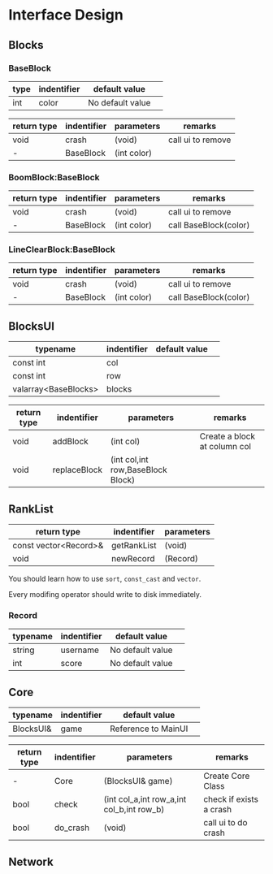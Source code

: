 # Interface Design

## Blocks

### BaseBlock

| type | indentifier | default value    |     |
| ---- | ----------- | ---------------- | --- |
| int  | color       | No default value |     |

| return type | indentifier | parameters  | remarks           |
| ----------- | ----------- | ----------- | ----------------- |
| void        | crash       | (void)      | call ui to remove |
| -           | BaseBlock   | (int color) |                   |

### BoomBlock:BaseBlock

| return type | indentifier | parameters  | remarks               |
| ----------- | ----------- | ----------- | --------------------- |
| void        | crash       | (void)      | call ui to remove     |
| -           | BaseBlock   | (int color) | call BaseBlock(color) |

### LineClearBlock:BaseBlock

| return type | indentifier | parameters  | remarks               |
| ----------- | ----------- | ----------- | --------------------- |
| void        | crash       | (void)      | call ui to remove     |
| -           | BaseBlock   | (int color) | call BaseBlock(color) |

## BlocksUI

| typename               | indentifier | default value |     |
| ---------------------- | ----------- | ------------- | --- |
| const int              | col         |               |     |
| const int              | row         |               |     |
| valarray\<BaseBlocks\> | blocks      |               |     |

| return type | indentifier  | parameters                        | remarks                      |
| ----------- | ------------ | --------------------------------- | ---------------------------- |
| void        | addBlock     | (int col)                         | Create a block at column col |
| void        | replaceBlock | (int col,int row,BaseBlock Block) |                              |

## RankList

| return type             | indentifier | parameters |
| ----------------------- | ----------- | ---------- |
| const vector\<Record\>& | getRankList | (void)     |
| void                    | newRecord   | (Record)   |

You should learn how to use `sort`, `const_cast` and `vector`.

Every modifing operator should write to disk immediately.

### Record

| typename | indentifier | default value    |     |
| -------- | ----------- | ---------------- | --- |
| string   | username    | No default value |     |
| int      | score       | No default value |     |

## Core

| typename  | indentifier | default value       |     |
| --------- | ----------- | ------------------- | --- |
| BlocksUI& | game        | Reference to MainUI |     |

| return type | indentifier | parameters                                | remarks                 |
| ----------- | ----------- | ----------------------------------------- | ----------------------- |
| -           | Core        | (BlocksUI& game)                          | Create Core Class       |
| bool        | check       | (int col_a,int row_a,int col_b,int row_b) | check if exists a crash |
| bool        | do_crash    | (void)                                    | call ui to do crash     |

## Network

